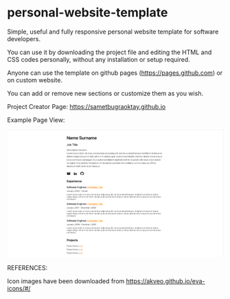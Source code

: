 # personal-website-template
Simple, useful and fully responsive personal website template for software developers.


You can use it by downloading the project file and editing the HTML and CSS codes personally, without any installation or setup required.


Anyone can use the template on github pages (https://pages.github.com) or on custom website.


You can add or remove new sections or customize them as you wish.


Project Creator Page: https://sametbugraoktay.github.io

Example Page View:

![Screenshot](personal-website-template/screenshots/fullscreen.png)


REFERENCES:

Icon images have been downloaded from https://akveo.github.io/eva-icons/#/ 
